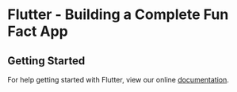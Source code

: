 # Flutter - Building a Complete Fun Fact App


## Getting Started

For help getting started with Flutter, view our online
[documentation](https://flutter.io/).
